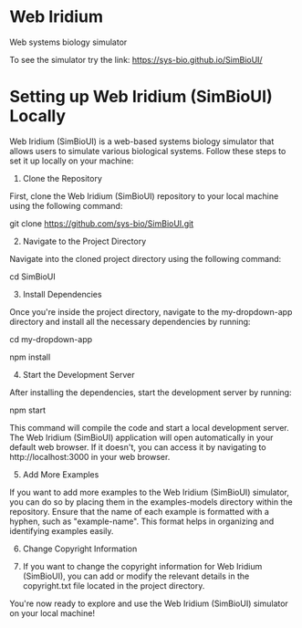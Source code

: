 # Web Iridium
Web systems biology simulator

To see the simulator try the link: https://sys-bio.github.io/SimBioUI/

# Setting up Web Iridium (SimBioUI) Locally
Web Iridium (SimBioUI) is a web-based systems biology simulator that allows users to simulate various biological systems. Follow these steps to set it up locally on your machine:

1. Clone the Repository

First, clone the Web Iridium (SimBioUI) repository to your local machine using the following command:

git clone https://github.com/sys-bio/SimBioUI.git

2. Navigate to the Project Directory

Navigate into the cloned project directory using the following command:

cd SimBioUI

3. Install Dependencies

Once you're inside the project directory, navigate to the my-dropdown-app directory and install all the necessary dependencies by running:

cd my-dropdown-app

npm install

4. Start the Development Server

After installing the dependencies, start the development server by running:

npm start

This command will compile the code and start a local development server. The Web Iridium (SimBioUI) application will open automatically in your default web browser. If it doesn't, you can access it by navigating to http://localhost:3000 in your web browser.

5. Add More Examples

If you want to add more examples to the Web Iridium (SimBioUI) simulator, you can do so by placing them in the examples-models directory within the repository. Ensure that the name of each example is formatted with a hyphen, such as "example-name". This format helps in organizing and identifying examples easily.

6. Change Copyright Information

7. If you want to change the copyright information for Web Iridium (SimBioUI), you can add or modify the relevant details in the copyright.txt file located in the project directory.

You're now ready to explore and use the Web Iridium (SimBioUI) simulator on your local machine!
